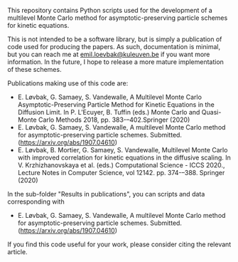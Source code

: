 This repository contains Python scripts used for the development of a multilevel Monte Carlo method for asymptotic-preserving particle schemes for kinetic equations.

This is not intended to be a software library, but is simply a publication of code used for producing the papers. As such, documentation is minimal, but you can reach me at emil.loevbak@kuleuven.be if you want more information. In the future, I hope to release a more mature implementation of these schemes.

Publications making use of this code are:
* E. Løvbak, G. Samaey, S. Vandewalle, A Multilevel Monte Carlo Asymptotic-Preserving Particle Method for Kinetic Equations in the Diffusion Limit. In P. L’Ecuyer, B. Tuffin (eds.) Monte Carlo and Quasi-Monte Carlo Methods 2018, pp. 383-–402.Springer (2020)
* E. Løvbak, G. Samaey, S. Vandewalle, A multilevel Monte Carlo method for asymptotic-preserving particle schemes. Submitted. (https://arxiv.org/abs/1907.04610)
* E. Løvbak, B. Mortier, G. Samaey, S. Vandewalle, Multilevel Monte Carlo with improved correlation for kinetic equations in the diffusive scaling. In V. Krzhizhanovskaya et al. (eds.) Computational Science - ICCS 2020., Lecture Notes in Computer Science, vol 12142. pp. 374-–388. Springer (2020)

In the sub-folder "Results in publications", you can scripts and data corresponding with 
* E. Løvbak, G. Samaey, S. Vandewalle, A multilevel Monte Carlo method for asymptotic-preserving particle schemes. Submitted. (https://arxiv.org/abs/1907.04610)

If you find this code useful for your work, please consider citing the relevant article.
